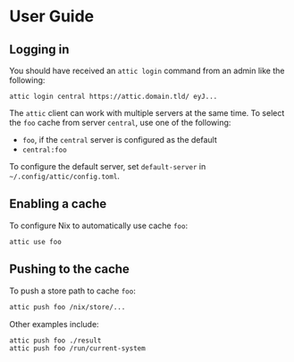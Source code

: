 # User Guide

## Logging in

You should have received an `attic login` command from an admin like the following:

```
attic login central https://attic.domain.tld/ eyJ...
```

The `attic` client can work with multiple servers at the same time.
To select the `foo` cache from server `central`, use one of the following:

- `foo`, if the `central` server is configured as the default
- `central:foo`

To configure the default server, set `default-server` in `~/.config/attic/config.toml`.

## Enabling a cache

To configure Nix to automatically use cache `foo`:

```
attic use foo
```

## Pushing to the cache

To push a store path to cache `foo`:

```bash
attic push foo /nix/store/...
```

Other examples include:

```bash
attic push foo ./result
attic push foo /run/current-system
```
